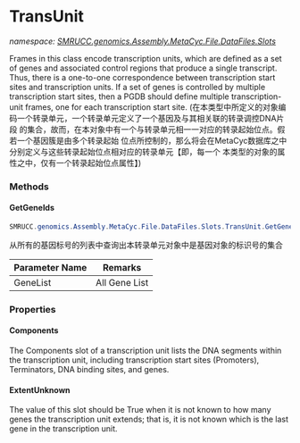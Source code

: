 ﻿# TransUnit
_namespace: [SMRUCC.genomics.Assembly.MetaCyc.File.DataFiles.Slots](./index.md)_

Frames in this class encode transcription units, which are defined as a set of genes and
 associated control regions that produce a single transcript. Thus, there is a one-to-one
 correspondence between transcription start sites and transcription units. If a set of genes
 is controlled by multiple transcription start sites, then a PGDB should define multiple
 transcription-unit frames, one for each transcription start site.
 (在本类型中所定义的对象编码一个转录单元，一个转录单元定义了一个基因及与其相关联的转录调控DNA片段
 的集合，故而，在本对象中有一个与转录单元相一一对应的转录起始位点。假若一个基因簇是由多个转录起始
 位点所控制的，那么将会在MetaCyc数据库之中分别定义与这些转录起始位点相对应的转录单元【即，每一个
 本类型的对象的属性之中，仅有一个转录起始位点属性】)



### Methods

#### GetGeneIds
```csharp
SMRUCC.genomics.Assembly.MetaCyc.File.DataFiles.Slots.TransUnit.GetGeneIds(System.String[])
```
从所有的基因标号的列表中查询出本转录单元对象中是基因对象的标识号的集合

|Parameter Name|Remarks|
|--------------|-------|
|GeneList|All Gene List|



### Properties

#### Components
The Components slot of a transcription unit lists the DNA segments within the transcription
 unit, including transcription start sites (Promoters), Terminators, DNA binding sites,
 and genes.
#### ExtentUnknown
The value of this slot should be True when it is not known to how many genes the transcription
 unit extends; that is, it is not known which is the last gene in the transcription
 unit.
